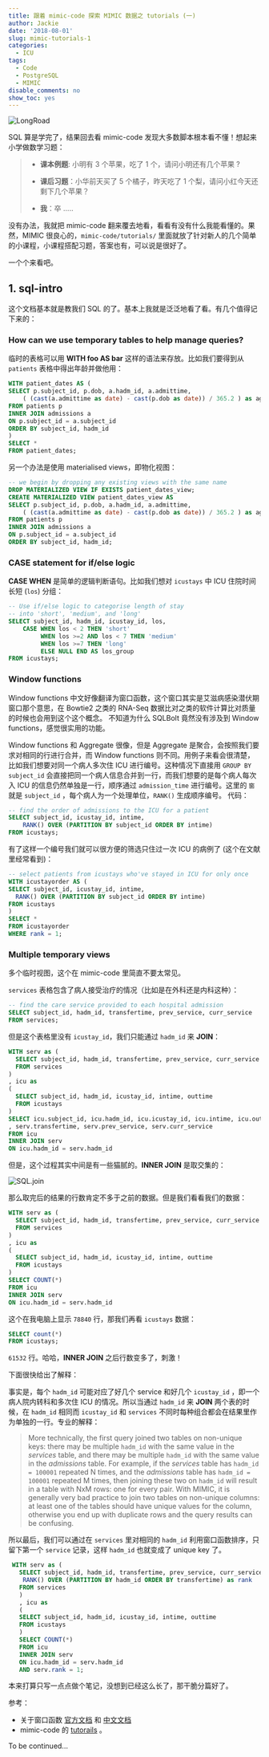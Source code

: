 ```yaml
---
title: 跟着 mimic-code 探索 MIMIC 数据之 tutorials (一)
author: Jackie
date: '2018-08-01'
slug: mimic-tutorials-1
categories:
  - ICU
tags:
  - Code
  - PostgreSQL
  - MIMIC
disable_comments: no
show_toc: yes
---
```


![LongRoad](/post/2018-08-01-mimic-tutorials-1_files/0.cover.jpg)

SQL 算是学完了，结果回去看 mimic-code 发现大多数脚本根本看不懂！想起来小学做数学习题：

>
> - __课本例题__: 小明有 3 个苹果，吃了 1 个，请问小明还有几个苹果 ?
>
>
> - __课后习题__：小华前天买了 5 个橘子，昨天吃了 1 个梨，请问小红今天还剩下几个苹果？
>
>
> - __我__：卒 .....
>

没有办法，我就把 mimic-code 翻来覆去地看，看看有没有什么我能看懂的。果然，MIMIC 很良心的，`mimic-code/tutorials/` 里面就放了针对新人的几个简单的小课程，小课程搭配习题，答案也有，可以说是很好了。

一个个来看吧。


## 1. sql-intro

这个文档基本就是教我们 SQL 的了。基本上我就是泛泛地看了看。有几个值得记下来的：


### How can we use temporary tables to help manage queries?

临时的表格可以用 **WITH  foo AS bar** 这样的语法来存放。比如我们要得到从 `patients` 表格中得出年龄并做他用：

```sql
WITH patient_dates AS (
SELECT p.subject_id, p.dob, a.hadm_id, a.admittime,
    ( (cast(a.admittime as date) - cast(p.dob as date)) / 365.2 ) as age
FROM patients p
INNER JOIN admissions a
ON p.subject_id = a.subject_id
ORDER BY subject_id, hadm_id
)
SELECT *
FROM patient_dates;
```

另一个办法是使用 materialised views，即物化视图： 

```sql
-- we begin by dropping any existing views with the same name
DROP MATERIALIZED VIEW IF EXISTS patient_dates_view;
CREATE MATERIALIZED VIEW patient_dates_view AS
SELECT p.subject_id, p.dob, a.hadm_id, a.admittime,
    ( (cast(a.admittime as date) - cast(p.dob as date)) / 365.2 ) as age
FROM patients p
INNER JOIN admissions a
ON p.subject_id = a.subject_id
ORDER BY subject_id, hadm_id;
```

### CASE statement for if/else logic

**CASE WHEN** 是简单的逻辑判断语句。比如我们想对 `icustays` 中 ICU 住院时间长短 (`los`) 分组：

```sql
-- Use if/else logic to categorise length of stay
-- into 'short', 'medium', and 'long'
SELECT subject_id, hadm_id, icustay_id, los,
    CASE WHEN los < 2 THEN 'short'
         WHEN los >=2 AND los < 7 THEN 'medium'
         WHEN los >=7 THEN 'long'
         ELSE NULL END AS los_group
FROM icustays;
```

### Window functions

Window functions 中文好像翻译为窗口函数，这个窗口其实是艾滋病感染潜伏期窗口那个意思，在 Bowtie2 之类的 RNA-Seq 数据比对之类的软件计算比对质量的时候也会用到这个这个概念。
不知道为什么 SQLBolt 竟然没有涉及到 Window functions，感觉很实用的功能。

Window functions 和 Aggregate 很像，但是 Aggregate 是聚合，会按照我们要求对相同的行进行合并，而 Window functions 则不同。用例子来看会很清楚，比如我们想要对同一个病人多次住 ICU 进行编号。这种情况下直接用 `GROUP BY subject_id` 会直接把同一个病人信息合并到一行，而我们想要的是每个病人每次入 ICU 的信息仍然单独是一行，顺序通过 `admission_time` 进行编号。这里的 ` 窗 ` 就是 `subject_id` ，每个病人为一个处理单位，`RANK()` 生成顺序编号。 代码：

```sql
-- find the order of admissions to the ICU for a patient
SELECT subject_id, icustay_id, intime,
    RANK() OVER (PARTITION BY subject_id ORDER BY intime)
FROM icustays;
```

有了这样一个编号我们就可以很方便的筛选只住过一次 ICU 的病例了 (这个在文献里经常看到)：

```sql
-- select patients from icustays who've stayed in ICU for only once
WITH icustayorder AS (
SELECT subject_id, icustay_id, intime,
  RANK() OVER (PARTITION BY subject_id ORDER BY intime)
FROM icustays
)
SELECT *
FROM icustayorder
WHERE rank = 1;
```

### Multiple temporary views

多个临时视图，这个在 mimic-code 里简直不要太常见。

`services` 表格包含了病人接受治疗的情况（比如是在外科还是内科这种）：

```sql
-- find the care service provided to each hospital admission
SELECT subject_id, hadm_id, transfertime, prev_service, curr_service
FROM services;
```

但是这个表格里没有 `icustay_id`，我们只能通过 `hadm_id` 来 **JOIN**：

```sql
WITH serv as (
  SELECT subject_id, hadm_id, transfertime, prev_service, curr_service
  FROM services
)
, icu as
(
  SELECT subject_id, hadm_id, icustay_id, intime, outtime
  FROM icustays
)
SELECT icu.subject_id, icu.hadm_id, icu.icustay_id, icu.intime, icu.outtime
, serv.transfertime, serv.prev_service, serv.curr_service
FROM icu
INNER JOIN serv
ON icu.hadm_id = serv.hadm_id
```

但是，这个过程其实中间是有一些猫腻的。**INNER JOIN** 是取交集的：

![SQL.join](/post/2018-08-01-mimic-tutorials-1_files/1.SQL.join.png)

那么取完后的结果的行数肯定不多于之前的数据。但是我们看看我们的数据：

```sql
WITH serv as (
  SELECT subject_id, hadm_id, transfertime, prev_service, curr_service
  FROM services
)
, icu as
(
  SELECT subject_id, hadm_id, icustay_id, intime, outtime
  FROM icustays
)
SELECT COUNT(*)
FROM icu
INNER JOIN serv
ON icu.hadm_id = serv.hadm_id
```

这个在我电脑上显示 `78840` 行，那我们再看 `icustays` 数据：

```sql
SELECT count(*)
FROM icustays;
```

`61532` 行。哈哈，**INNER JOIN** 之后行数变多了，刺激！


下面很快给出了解释：

事实是，每个 `hadm_id` 可能对应了好几个 service 和好几个 `icustay_id` ，即一个病人院内转科和多次住 ICU 的情况。所以当通过 `hadm_id`  来 **JOIN** 两个表的时候，在 `hadm_id`  相同而 `icustay_id` 和 `services` 不同时每种组合都会在结果里作为单独的一行。专业的解释：

> More technically, the first query joined two tables on non-unique keys: there may be multiple `hadm_id` with the same value in the *services* table, and there may be multiple `hadm_id` with the same value in the *admissions* table. For example, if the *services* table has `hadm_id = 100001` repeated N times, and the *admissions* table has `hadm_id = 100001` repeated M times, then joining these two on `hadm_id` will result in a table with NxM rows: one for every pair. With MIMIC, it is generally very bad practice to join two tables on non-unique columns: at least one of the tables should have unique values for the column, otherwise you end up with duplicate rows and the query results can be confusing.

所以最后，我们可以通过在 `services` 里对相同的 `hadm_id`  利用窗口函数排序，只留下第一个 `service` 记录，这样 `hadm_id` 也就变成了 unique key 了。

```sql
 WITH serv as (
   SELECT subject_id, hadm_id, transfertime, prev_service, curr_service,
    RANK() OVER (PARTITION BY hadm_id ORDER BY transfertime) as rank
   FROM services
   )
   , icu as
   (
   SELECT subject_id, hadm_id, icustay_id, intime, outtime
   FROM icustays
   )
   SELECT COUNT(*)
   FROM icu
   INNER JOIN serv
   ON icu.hadm_id = serv.hadm_id
   AND serv.rank = 1;
```


本来打算只写一点点做个笔记，没想到已经这么长了，那干脆分篇好了。

参考：

- 关于窗口函数 [官方文档](https://www.postgresql.org/docs/10/static/tutorial-window.html) 和 [中文文档](http://www.postgres.cn/docs/10/tutorial-window.html)
- mimic-code 的 [tutorails](https://github.com/MIT-LCP/mimic-code/tree/master/tutorials) 。

To be continued...